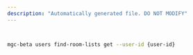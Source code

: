 ```yaml
---
description: "Automatically generated file. DO NOT MODIFY"
---
```


```bash


mgc-beta users find-room-lists get --user-id {user-id}

```